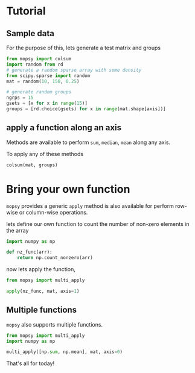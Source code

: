 # Tutorial

## Sample data

For the purpose of this, lets generate a test matrix and groups

```python
from mopsy import colsum
import random from rd
# generate a random sparse array with some density
from scipy.sparse import random
mat = random(10, 150, 0.25)

# generate random groups
ngrps = 15
gsets = [x for x in range(15)]
groups = [rd.choice(gsets) for x in range(mat.shape[axis])]
```

## apply a function along an axis

Methods are available to perform `sum`, `median`, `mean` along any axis.

To apply any of these methods

```python
colsum(mat, groups)
```

# Bring your own function

`mopsy` provides a generic `apply` method is also available for perform row-wise or column-wise operations.

lets define our own function to count the number of non-zero elements in the array

```python
import numpy as np

def nz_func(arr):
    return np.count_nonzero(arr)
```

now lets apply the function,

```python
from mopsy import multi_apply

apply(nz_func, mat, axis=1)
```

## Multiple functions

`mopsy` also supports multiple functions. 

```python
from mopsy import multi_apply
import numpy as np

multi_apply([np.sum, np.mean], mat, axis=0)
```

That's all for today! 